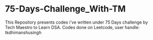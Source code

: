 # 75-Days-Challenge_With-TM
This Repository presents codes i've written under 75 Days challenge by Tech Maestro to Learn DSA.
Codes done on Leetcode, user handle: tkdhimanshusingh
